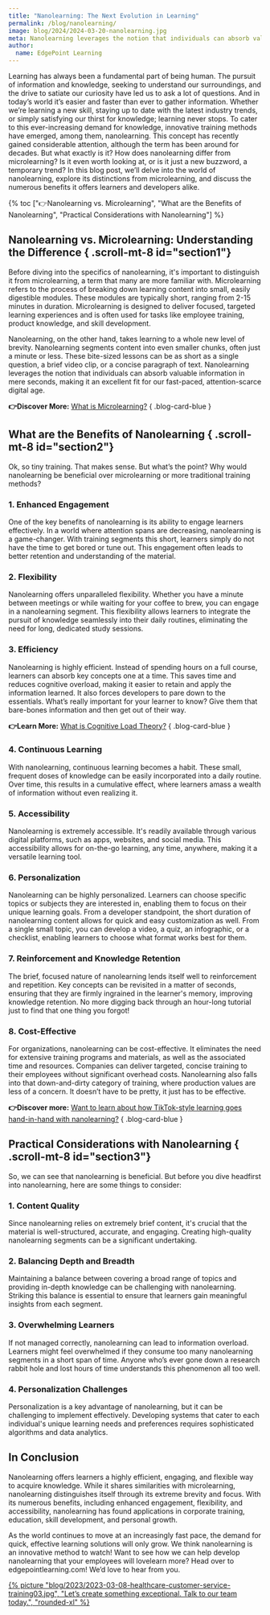 ```yaml
---
title: "Nanolearning: The Next Evolution in Learning"
permalink: /blog/nanolearning/
image: blog/2024/2024-03-20-nanolearning.jpg
meta: Nanolearning leverages the notion that individuals can absorb valuable information in mere seconds, making it an excellent fit for our fast-paced, attention-scarce digital age.
author:
  name: EdgePoint Learning
---
```


Learning has always been a fundamental part of being human. The pursuit of information and knowledge, seeking to understand our surroundings, and the drive to satiate our curiosity have led us to ask a lot of questions. And in today’s world it’s easier and faster than ever to gather information. Whether we’re learning a new skill, staying up to date with the latest industry trends, or simply satisfying our thirst for knowledge; learning never stops. To cater to this ever-increasing demand for knowledge, innovative training methods have emerged, among them, nanolearning. This concept has recently gained considerable attention, although the term has been around for decades. But what exactly is it? How does nanolearning differ from microlearning? Is it even worth looking at, or is it just a new buzzword, a temporary trend? In this blog post, we’ll delve into the world of nanolearning, explore its distinctions from microlearning, and discuss the numerous benefits it offers learners and developers alike.

{% toc ["👉Nanolearning vs. Microlearning", "What are the Benefits of Nanolearning", "Practical Considerations with Nanolearning"] %}


## Nanolearning vs. Microlearning: Understanding the Difference { .scroll-mt-8 id="section1"}

Before diving into the specifics of nanolearning, it's important to distinguish it from microlearning, a term that many are more familiar with. Microlearning refers to the process of breaking down learning content into small, easily digestible modules. These modules are typically short, ranging from 2-15 minutes in duration. Microlearning is designed to deliver focused, targeted learning experiences and is often used for tasks like employee training, product knowledge, and skill development.

Nanolearning, on the other hand, takes learning to a whole new level of brevity. Nanolearning segments content into even smaller chunks, often just a minute or less. These bite-sized lessons can be as short as a single question, a brief video clip, or a concise paragraph of text. Nanolearning leverages the notion that individuals can absorb valuable information in mere seconds, making it an excellent fit for our fast-paced, attention-scarce digital age.

**👉Discover More:** [What is Microlearning?](/blog/types-of-microlearning/)
{ .blog-card-blue }

## What are the Benefits of Nanolearning { .scroll-mt-8 id="section2"}
Ok, so tiny training. That makes sense. But what’s the point? Why would nanolearning be beneficial over microlearning or more traditional training methods?

### 1. Enhanced Engagement
One of the key benefits of nanolearning is its ability to engage learners effectively. In a world where attention spans are decreasing, nanolearning is a game-changer. With training segments this short, learners simply do not have the time to get bored or tune out. This engagement often leads to better retention and understanding of the material.

### 2. Flexibility
Nanolearning offers unparalleled flexibility. Whether you have a minute between meetings or while waiting for your coffee to brew, you can engage in a nanolearning segment. This flexibility allows learners to integrate the pursuit of knowledge seamlessly into their daily routines, eliminating the need for long, dedicated study sessions. 

### 3. Efficiency
Nanolearning is highly efficient. Instead of spending hours on a full course, learners can absorb key concepts one at a time. This saves time and reduces cognitive overload, making it easier to retain and apply the information learned. It also forces developers to pare down to the essentials. What’s really important for your learner to know? Give them that bare-bones information and then get out of their way.

**👉Learn More:** [What is Cognitive Load Theory?](/blog/cognitive-load-theory-2022/)
{ .blog-card-blue }

### 4. Continuous Learning
With nanolearning, continuous learning becomes a habit. These small, frequent doses of knowledge can be easily incorporated into a daily routine. Over time, this results in a cumulative effect, where learners amass a wealth of information without even realizing it.

### 5. Accessibility
Nanolearning is extremely accessible. It's readily available through various digital platforms, such as apps, websites, and social media. This accessibility allows for on-the-go learning, any time, anywhere, making it a versatile learning tool.

### 6. Personalization
Nanolearning can be highly personalized. Learners can choose specific topics or subjects they are interested in, enabling them to focus on their unique learning goals. From a developer standpoint, the short duration of nanolearning content allows for quick and easy customization as well. From a single small topic, you can develop a video, a quiz, an infographic, or a checklist, enabling learners to choose what format works best for them.

### 7. Reinforcement and Knowledge Retention
The brief, focused nature of nanolearning lends itself well to reinforcement and repetition. Key concepts can be revisited in a matter of seconds, ensuring that they are firmly ingrained in the learner's memory, improving knowledge retention. No more digging back through an hour-long tutorial just to find that one thing you forgot!

### 8. Cost-Effective
For organizations, nanolearning can be cost-effective. It eliminates the need for extensive training programs and materials, as well as the associated time and resources. Companies can deliver targeted, concise training to their employees without significant overhead costs. Nanolearning also falls into that down-and-dirty category of training, where production values are less of a concern. It doesn’t have to be pretty, it just has to be effective.

**👉Discover more:** [Want to learn about how TikTok-style learning goes hand-in-hand with nanolearning?](/blog/TikTok-style-employee-training/)
{ .blog-card-blue }

## Practical Considerations with Nanolearning { .scroll-mt-8 id="section3"}
So, we can see that nanolearning is beneficial. But before you dive headfirst into nanolearning, here are some things to consider:

### 1. Content Quality
Since nanolearning relies on extremely brief content, it's crucial that the material is well-structured, accurate, and engaging. Creating high-quality nanolearning segments can be a significant undertaking.

### 2. Balancing Depth and Breadth
Maintaining a balance between covering a broad range of topics and providing in-depth knowledge can be challenging with nanolearning. Striking this balance is essential to ensure that learners gain meaningful insights from each segment.

### 3. Overwhelming Learners
If not managed correctly, nanolearning can lead to information overload. Learners might feel overwhelmed if they consume too many nanolearning segments in a short span of time. Anyone who’s ever gone down a research rabbit hole and lost hours of time understands this phenomenon all too well.

### 4. Personalization Challenges
Personalization is a key advantage of nanolearning, but it can be challenging to implement effectively. Developing systems that cater to each individual's unique learning needs and preferences requires sophisticated algorithms and data analytics.

## In Conclusion
Nanolearning offers learners a highly efficient, engaging, and flexible way to acquire knowledge. While it shares similarities with microlearning, nanolearning distinguishes itself through its extreme brevity and focus. With its numerous benefits, including enhanced engagement, flexibility, and accessibility, nanolearning has found applications in corporate training, education, skill development, and personal growth.

As the world continues to move at an increasingly fast pace, the demand for quick, effective learning solutions will only grow. We think nanolearning is an innovative method to watch! Want to see how we can help develop nanolearning that your employees will lovelearn more? Head over to edgepointlearning.com! We’d love to hear from you.

[{% picture "blog/2023/2023-03-08-healthcare-customer-service-training03.jpg", "Let’s create something exceptional. Talk to our team today.", "rounded-xl" %}](/form/demo/#contact)
